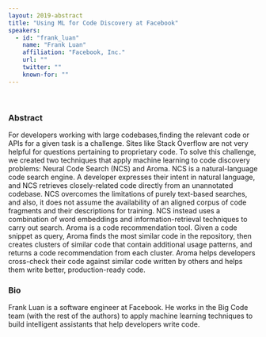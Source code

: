 ```yaml
---
layout: 2019-abstract
title: "Using ML for Code Discovery at Facebook"
speakers:
  - id: "frank_luan"
    name: "Frank Luan"
    affiliation: "Facebook, Inc."
    url: ""
    twitter: ""
    known-for: ""
---
```


<br/>

### Abstract

For developers working with large codebases,finding the relevant code or APIs for a given task is a challenge. Sites like Stack Overflow are not very helpful for questions pertaining to proprietary code. To solve this challenge, we created two techniques that apply machine learning to code discovery problems: Neural Code Search (NCS) and Aroma. NCS is a natural-language code search engine. A developer expresses their intent in natural language, and NCS retrieves closely-related code directly from an unannotated codebase. NCS overcomes the limitations of purely text-based searches, and also, it does not assume the availability of an aligned corpus of code fragments and their descriptions for training.  NCS instead uses a combination of word embeddings and information-retrieval techniques to carry out search. Aroma is a code recommendation tool. Given a code snippet as query, Aroma finds the most similar code in the repository, then creates clusters of similar code that contain additional usage patterns, and returns a code recommendation from each cluster. Aroma helps developers cross-check their code against similar code written by others and helps them write better, production-ready code.

### Bio

Frank Luan is a software engineer at Facebook. He works in the Big Code team (with the rest of the authors) to apply machine learning techniques to build intelligent assistants that help developers write code.

